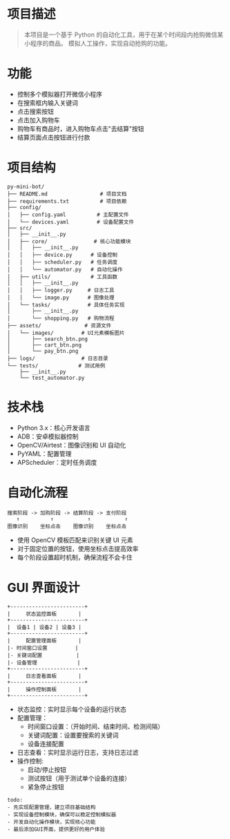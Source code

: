 # 项目描述

> 本项目是一个基于 Python 的自动化工具，用于在某个时间段内抢购微信某小程序的商品。
> 模拟人工操作，实现自动抢购的功能。

# 功能

- 控制多个模拟器打开微信小程序
- 在搜索框内输入关键词
- 点击搜索按钮
- 点击加入购物车
- 购物车有商品时，进入购物车点击"去结算"按钮
- 结算页面点击按钮进行付款

# 项目结构

```
py-mini-bot/
├── README.md                 # 项目文档
├── requirements.txt          # 项目依赖
├── config/
│   ├── config.yaml          # 主配置文件
│   └── devices.yaml         # 设备配置文件
├── src/
│   ├── __init__.py
│   ├── core/               # 核心功能模块
│   │   ├── __init__.py
│   │   ├── device.py      # 设备控制
│   │   ├── scheduler.py   # 任务调度
│   │   └── automator.py   # 自动化操作
│   ├── utils/             # 工具函数
│   │   ├── __init__.py
│   │   ├── logger.py     # 日志工具
│   │   └── image.py      # 图像处理
│   └── tasks/            # 具体任务实现
│       ├── __init__.py
│       └── shopping.py   # 购物流程
├── assets/              # 资源文件
│   └── images/         # UI元素模板图片
│       ├── search_btn.png
│       ├── cart_btn.png
│       └── pay_btn.png
├── logs/               # 日志目录
└── tests/             # 测试用例
    ├── __init__.py
    └── test_automator.py
```

# 技术栈

- Python 3.x：核心开发语言
- ADB：安卓模拟器控制
- OpenCV/Airtest：图像识别和 UI 自动化
- PyYAML：配置管理
- APScheduler：定时任务调度

# 自动化流程

```
搜索阶段 -> 加购阶段 -> 结算阶段 -> 支付阶段
   ↑          ↑           ↑           ↑
图像识别    坐标点击    图像识别    坐标点击
```

- 使用 OpenCV 模板匹配来识别关键 UI 元素
- 对于固定位置的按钮，使用坐标点击提高效率
- 每个阶段设置超时机制，确保流程不会卡住

# GUI 界面设计

```
+------------------------+
|     状态监控面板       |
+------------------------+
|  设备1 | 设备2 | 设备3 |
+------------------------+
|     配置管理面板       |
|- 时间窗口设置         |
|- 关键词配置           |
|- 设备管理             |
+------------------------+
|     日志查看面板       |
+------------------------+
|     操作控制面板       |
+------------------------+
```

- 状态监控：实时显示每个设备的运行状态
- 配置管理：
  - 时间窗口设置：（开始时间、结束时间、检测间隔）
  - 关键词配置：设置要搜索的关键词
  - 设备连接配置
- 日志查看：实时显示运行日志，支持日志过滤
- 操作控制:
  - 启动/停止按钮
  - 测试按钮（用于测试单个设备的连接）
  - 紧急停止按钮

```
todo:
- 先实现配置管理，建立项目基础结构
- 实现设备控制模块，确保可以稳定控制模拟器
- 开发自动化操作模块，实现核心功能
- 最后添加GUI界面，提供更好的用户体验
```
